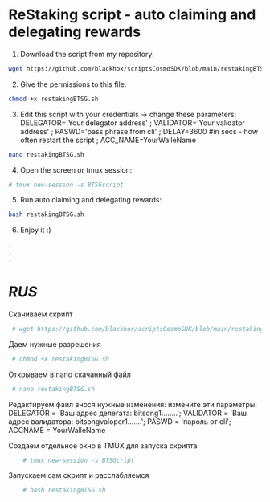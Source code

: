 # ReStaking script - auto claiming and delegating rewards

1. Download the script from my repository:

```bash
wget https://github.com/blackhox/scriptsCosmoSDK/blob/main/restakingBTSG.sh
```

2. Give the permissions to this file:

```bash
chmod +x restakingBTSG.sh
```

3. Edit this script with your credentials -> change these parameters: DELEGATOR='Your delegator address' ;
VALIDATOR='Your validator address' ;
PASWD='pass phrase from cli' ;
DELAY=3600 #in secs - how often restart the script ;
ACC_NAME=YourWalleName 
 
 ```bash
nano restakingBTSG.sh
```
4. Open the screen or tmux session:
 
 ```bash
# tmux new-session -s BTSGscript
```
5. Run auto claiming and delegating rewards:

 ```bash
bash restakingBTSG.sh
```
6. Enjoy it :)

```bash
.
.
.
```
# ***RUS***  
Скачиваем скрипт 
```bash
 # wget https://github.com/blackhox/scriptsCosmoSDK/blob/main/restakingBTSG.sh 
```
Даем нужные разрешения
```bash
 # chmod +x restakingBTSG.sh
```
Открываем в nano скачанный файл
```bash
 # nano restakingBTSG.sh
```
Редактируем файл внося нужные изменения: измените эти параметры: 
 DELEGATOR = 'Ваш адрес делегата: bitsong1........'; 
 VALIDATOR = 'Ваш адрес валидатора: bitsongvaloper1.......'; 
 PASWD = 'пароль от cli'; 
 ACCNAME = YourWalleName

 Создаем отдельное окно в TMUX для запуска скрипта
```bash
    # tmux new-session -s BTSGcript
```
   
   Запускаем сам скрипт и расслабляемся
```bash
    # bash restakingBTSG.sh
```
